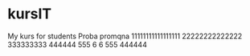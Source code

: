 # kursIT
My kurs for students
Proba
promqna
11111111111111111
22222222222222
333333333
444444
555
6
6
555
444444
